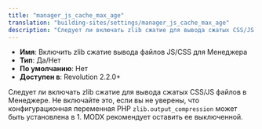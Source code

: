 ```yaml
---
title: "manager_js_cache_max_age"
translation: "building-sites/settings/manager_js_cache_max_age"
description: "Следует ли включать zlib сжатие для вывода сжатых CSS/JS файлов в Менеджере"
---
```


-   **Имя**: Включить zlib сжатие вывода файлов JS/CSS для Менеджера   
-   **Тип**: Да/Нет  
-   **По умолчанию**: Нет  
-   **Доступен в**: Revolution 2.2.0+

Следует ли включать zlib сжатие для вывода сжатых CSS/JS файлов в Менеджере. Не включайте это, если вы не уверены, что конфигурационная переменная PHP `zlib.output_compression` может быть установлена в 1. MODX рекомендует оставить ее выключенной. 